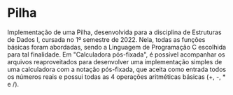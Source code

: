 # Pilha
Implementação de uma Pilha, desenvolvida para a disciplina de Estruturas de Dados I, cursada no 1º semestre de 2022. Nela, todas as funções básicas foram abordadas, sendo a Linguagem de Programação C escolhida para tal finalidade. Em "Calculadora pós-fixada", é possível acompanhar os arquivos reaproveitados para desenvolver uma implementação simples de uma calculadora com a notação pós-fixada, que aceita como entrada todos os números reais e possui todas as 4 operações aritméticas básicas (+, -, * e /).
